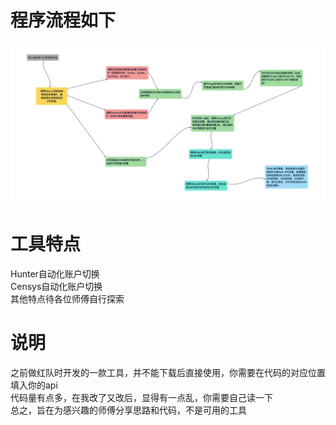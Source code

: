 # 程序流程如下
![image](./pic/01.png)

# 工具特点
Hunter自动化账户切换  
Censys自动化账户切换  
其他特点待各位师傅自行探索  

# 说明
之前做红队时开发的一款工具，并不能下载后直接使用，你需要在代码的对应位置填入你的api  
代码量有点多，在我改了又改后，显得有一点乱，你需要自己读一下  
总之，旨在为感兴趣的师傅分享思路和代码，不是可用的工具  